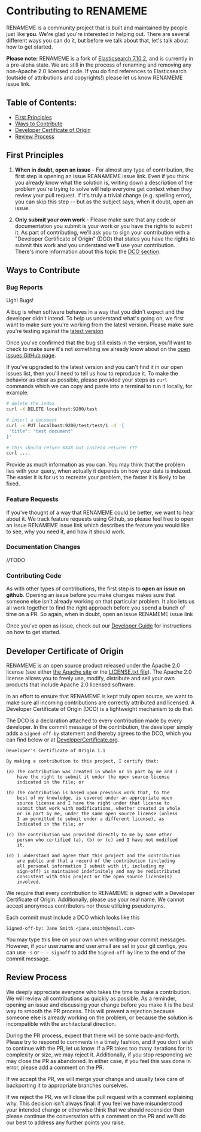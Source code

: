 Contributing to RENAMEME
=============================

RENAMEME is a community project that is built and maintained by people just like **you**.  We're glad you're interested in helping out.  There are several different ways you can do it, but before we talk about that, let's talk about how to get started.

**Please note:**  RENAMEME is a fork of [Elasticsearch 7.10.2](https://github.com/elastic/elasticsearch), and is currently in a pre-alpha state.  We are still in the process of renaming and removing any non-Apache 2.0 licensed code.  If you do find references to Elasticsearch (outside of attributions and copyrights!) please let us know RENAMEME issue link.   

## Table of Contents:
- [First Principles](#first-principles)
- [Ways to Contribute](#ways-to-contribute)
- [Developer Certificate of Origin](#developer-certificate-of-origin)
- [Review Process](#review-process)


## First Principles

1. **When in doubt, open an issue** - For almost any type of contribution, the first step is opening an issue REANAMEME issue link.  Even if you think you already know what the solution is, writing down a description of the problem you're trying to solve will help everyone get context when they review your pull request.  If it's truly a trivial change (e.g. spelling error), you can skip this step -- but as the subject says, when it doubt, open an issue.

2. **Only submit your own work** - Please make sure that any code or documentation you submit is your work or you have the rights to submit it.  As part of contributing, we'll ask you to sign your contribution with a "Developer Certificate of Origin" (DCO) that states you have the rights to submit this work and you understand we'll 
use your contribution.  There's more information about this topic the [DCO section](#developer-certificate-of-origin).  

## Ways to Contribute

### Bug Reports

Ugh!  Bugs!

A bug is when software behaves in a way that you didn't expect and the developer didn't intend.  To help us understand what's going on, we first want to make sure you're working from the latest version.  Please make sure you're testing against the [latest version](http://RENAMEME-link.org)


Once you've confirmed that the bug still exists in the version, you'll want to check to make sure it's not something we already know about on the [open issues GitHub page](http://RENAMEME-link.org).

If you've upgraded to the latest version and you can't find it in our open issues list, then you'll need to tell us how to reproduce it.  To make the behavior as clear as possible, please provided your steps as `curl` commands which we can copy and paste into a terminal to run it locally, for example:

```sh
# delete the index
curl -X DELETE localhost:9200/test

# insert a document
curl -x PUT localhost:9200/test/test/1 -d '{
 "title": "test document"
}'

# this should return XXXX but instead returns YYY
curl ....
```

Provide as much information as you can. You may think that the problem lies with your query, when actually it depends on how your data is indexed. The easier it is for us to recreate your problem, the faster it is likely to be fixed.

### Feature Requests

If you've thought of a way that RENAMEME could be better, we want to hear about it.  We track feature requests using Github, so please feel free to open an issue  RENAMEME issue link which describes the feature you would like to see, why you need it, and how it should work.

### Documentation Changes

//TODO 

### Contributing Code

As with other types of contributions, the first step is to **open an issue on github**.  Opening an issue before you make changes makes sure that someone else isn't already working on that particular problem.  It also lets us all work together to find the right approach before you spend a bunch of time on a PR.  So again, when in doubt, open an issue RENAMEME issue link

Once you've open as issue, check out our [Developer Guide](./DEVELOPER_GUIDE.md) for instructions on how to get started. 

## Developer Certificate of Origin

RENAMEME is an open source product released under the Apache 2.0 license (see either [the Apache site](https://www.apache.org/licenses/LICENSE-2.0) or the [LICENSE.txt file](./LICENSE.txt)).  The Apache 2.0 license allows you to freely use, modify, distribute and sell your own products that include Apache 2.0 licensed software.

In an effort to ensure that RENAMEME is kept truly open source, we want to make sure all incoming contributions are correctly attributed and licensed. A Developer Certificate of Origin (DCO) is a lightweight mechanism to do that.

The DCO is a declaration attached to every contribution made by every developer. In the commit message of the contribution, the developer simply adds a `Signed-off-by` statement and thereby agrees to the DCO, which you can find below or at [DeveloperCertificate.org](http://developercertificate.org/).

```
Developer's Certificate of Origin 1.1

By making a contribution to this project, I certify that:

(a) The contribution was created in whole or in part by me and I
    have the right to submit it under the open source license
    indicated in the file; or

(b) The contribution is based upon previous work that, to the
    best of my knowledge, is covered under an appropriate open
    source license and I have the right under that license to
    submit that work with modifications, whether created in whole
    or in part by me, under the same open source license (unless
    I am permitted to submit under a different license), as
    Indicated in the file; or

(c) The contribution was provided directly to me by some other
    person who certified (a), (b) or (c) and I have not modified
    it.

(d) I understand and agree that this project and the contribution
    are public and that a record of the contribution (including
    all personal information I submit with it, including my
    sign-off) is maintained indefinitely and may be redistributed
    consistent with this project or the open source license(s)
    involved.
 ```
We require that every contribution to RENAMEME is signed with a Developer Certificate of Origin.  Additionally, please use your real name.  We cannot accept anonymous contributors nor those utilizing pseudonyms.
 
Each commit must include a DCO which looks like this

```
Signed-off-by: Jane Smith <jane.smith@email.com>
```
You may type this line on your own when writing your commit messages.  However, if your user.name and user.email are set in your git configs, you can use `-s` or `– – signoff` to add the `Signed-off-by` line to the end of the commit message.

## Review Process

We deeply appreciate everyone who takes the time to make a contribution.  We will review all contributions as quickly as possible.  As a reminder, opening an issue and discussing your change before you make it is the best way to smooth the PR process.  This will prevent a rejection because someone else is already working on the problem, or because the solution is incompatible with the architectural direction. 

During the PR process, expect that there will be some back-and-forth.  Please try to respond to comments in a timely fashion, and if you don't wish to continue with the PR, let us know.  If a PR takes too many iterations for its complexity or size, we may reject it.  Additionally, if you stop responding we may close the PR as abandoned.  In either case, if you feel this was done in error, please add a comment on the PR.   

If we accept the PR, we will merge your change and usually take care of backporting it to appropriate branches ourselves.

If we reject the PR, we will close the pull request with a comment explaining why. This decision isn't always final: if you feel we have
misunderstood your intended change or otherwise think that we should reconsider then please continue the conversation with a comment on the PR and
we'll do our best to address any further points you raise.
